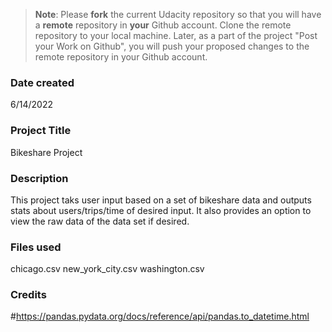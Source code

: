 >**Note**: Please **fork** the current Udacity repository so that you will have a **remote** repository in **your** Github account. Clone the remote repository to your local machine. Later, as a part of the project "Post your Work on Github", you will push your proposed changes to the remote repository in your Github account.

### Date created
6/14/2022

### Project Title
Bikeshare Project

### Description
This project taks user input based on a set of bikeshare data and outputs stats about users/trips/time of desired input.  It also provides an option to view the raw data of the data set if desired.

### Files used
chicago.csv
new_york_city.csv
washington.csv

### Credits
#https://pandas.pydata.org/docs/reference/api/pandas.to_datetime.html

